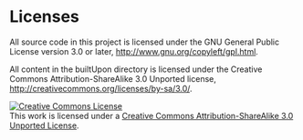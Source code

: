 # Licenses #

All source code in this project is licensed under the GNU General Public License version 3.0 or later, http://www.gnu.org/copyleft/gpl.html.

All content in the builtUpon directory is licensed under the Creative Commons Attribution-ShareAlike 3.0 Unported license, http://creativecommons.org/licenses/by-sa/3.0/.


<a rel="license" href="http://creativecommons.org/licenses/by-sa/3.0/"><img alt="Creative Commons License" style="border-width:0" src="http://i.creativecommons.org/l/by-sa/3.0/88x31.png" /></a><br />This work is licensed under a <a rel="license" href="http://creativecommons.org/licenses/by-sa/3.0/">Creative Commons Attribution-ShareAlike 3.0 Unported License</a>.